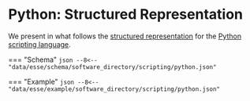 # Python: Structured Representation

We present in what follows the [structured representation](../../../data-structured/overview.md) for the [Python scripting language](overview.md).

=== "Schema"
    ``` json
    --8<-- "data/esse/schema/software_directory/scripting/python.json"
    ```

=== "Example"
    ``` json
    --8<-- "data/esse/example/software_directory/scripting/python.json"
    ```
